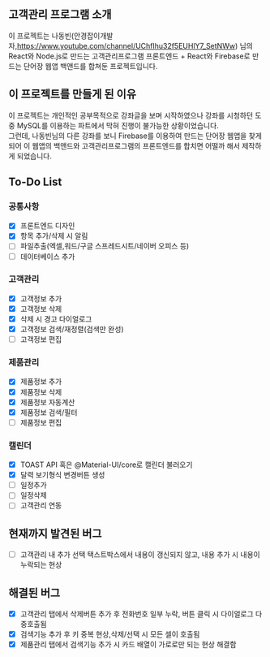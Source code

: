 ## 고객관리 프로그램 소개

이 프로젝트는 나동빈(안경잡이개발자,https://www.youtube.com/channel/UChflhu32f5EUHlY7_SetNWw) 님의<br/>
React와 Node.js로 만드는 고객관리프로그램 프론트엔드 + React와 Firebase로 만드는 단어장 웹앱 백앤드를 합쳐둔 프로젝트입니다.

## 이 프로젝트를 만들게 된 이유

이 프로젝트는 개인적인 공부목적으로 강좌글을 보며 시작하였으나 강좌를 시청하던 도중 MySQL를 이용하는 파트에서 막혀 진행이 불가능한 상황이었습니다.<br/>
그런데, 나동빈님의 다른 강좌를 보니 Firebase를 이용하여 만드는 단어장 웹앱을 찾게 되어 이 웹앱의 백앤드와 고객관리프로그램의 프론트엔드를 합치면 어떨까 해서 제작하게 되었습니다.

## To-Do List

### 공통사항

- [x] 프론트엔드 디자인
- [x] 항목 추가/삭제 시 알림
- [ ] 파일추출(엑셀,워드/구글 스프레드시트/네이버 오피스 등)
- [ ] 데이터베이스 추가

### 고객관리

- [x] 고객정보 추가
- [x] 고객정보 삭제
- [x] 삭제 시 경고 다이얼로그
- [x] 고객정보 검색/재정렬(검색만 완성)
- [ ] 고객정보 편집

### 제품관리

- [x] 제품정보 추가
- [x] 제품정보 삭제
- [x] 제품정보 자동계산
- [x] 제품정보 검색/필터
- [ ] 제품정보 편집

### 캘린더

- [x] TOAST API 혹은 @Material-UI/core로 캘린더 불러오기
- [x] 달력 보기형식 변경버튼 생성
- [ ] 일정추가
- [ ] 일정삭제
- [ ] 고객관리 연동

## 현재까지 발견된 버그

- [ ] 고객관리 내 추가 선택 택스트박스에서 내용이 갱신되지 않고, 내용 추가 시 내용이 누락되는 현상

## 해결된 버그

- [x] 고객관리 탭에서 삭제버튼 추가 후 전화번호 일부 누락, 버튼 클릭 시 다이얼로그 다중호출됨
- [x] 검색기능 추가 후 키 중복 현상,삭제/선택 시 모든 셀이 호출됨
- [x] 제품관리 탭에서 검색기능 추가 시 카드 배열이 가로로만 되는 현상 해결함
